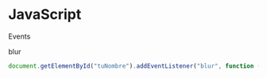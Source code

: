# JavaScript
Events

blur
```js
document.getElementById("tuNombre").addEventListener("blur", function () {alert("hola");}) "blur" es que cuando el elemento pierde el foco
```
